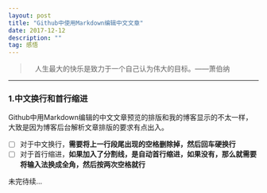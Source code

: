 ```yaml
---
layout: post
title: "Github中使用Markdown编辑中文文章"
date: 2017-12-12 
description: ""
tag: 感悟 
---   
```

>　人生最大的快乐是致力于一个自己认为伟大的目标。——萧伯纳

------

### 1.中文换行和首行缩进
Github中用Markdown编辑的中文文章预览的排版和我的博客显示的不太一样，大致是因为博客后台解析文章排版的要求有点出入。
- [ ] 对于中文换行，**需要将上一行段尾出现的空格删除掉，然后回车硬换行**
- [ ] 对于首行缩进，**如果加入了分割线，是自动首行缩进，如果没有，那么就需要将输入法换成全角，然后按两次空格就行**

未完待续...
